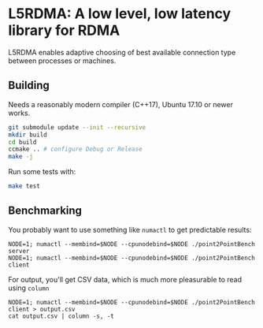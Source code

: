 # L5RDMA: A low level, low latency library for RDMA
L5RDMA enables adaptive choosing of best available connection type between processes or machines.
## Building
Needs a reasonably modern compiler (C++17), Ubuntu 17.10 or newer works.
```bash
git submodule update --init --recursive
mkdir build
cd build
ccmake .. # configure Debug or Release
make -j
```
Run some tests with:
```bash
make test
```

## Benchmarking
You probably want to use something like `numactl` to get predictable results:
```
NODE=1; numactl --membind=$NODE --cpunodebind=$NODE ./point2PointBench server
NODE=1; numactl --membind=$NODE --cpunodebind=$NODE ./point2PointBench client
```

For output, you'll get CSV data, which is much more pleasurable to read using `column`
```
NODE=1; numactl --membind=$NODE --cpunodebind=$NODE ./point2PointBench client > output.csv
cat output.csv | column -s, -t
```
